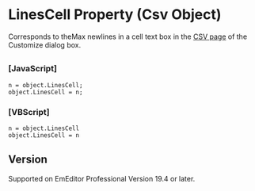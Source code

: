 # LinesCell Property (Csv Object)

Corresponds to theMax newlines in a cell text box in the [CSV page](../../dlg/customize/csv/index) of the Customize dialog box.

## 

### \[JavaScript\]

```
n = object.LinesCell;
object.LinesCell = n;
```

### \[VBScript\]

```
n = object.LinesCell
object.LinesCell = n
```

## Version

Supported on EmEditor Professional Version 19.4 or later.
